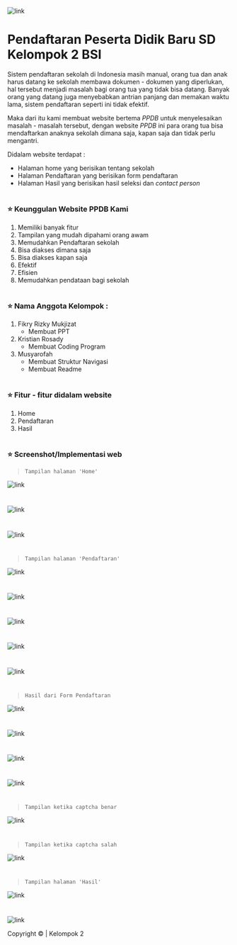 ![link](sekolahdasar.png)

[//]: # (Nama project)
# Pendaftaran Peserta Didik Baru SD Kelompok 2 BSI 

[//]: # (Tema dan penjelasan project)
Sistem pendaftaran sekolah di Indonesia masih manual, orang tua dan anak harus datang ke sekolah membawa dokumen - dokumen yang diperlukan, hal tersebut menjadi masalah bagi orang tua yang tidak bisa datang. Banyak orang yang datang juga menyebabkan antrian panjang dan memakan waktu lama, sistem pendaftaran seperti ini tidak efektif.

Maka dari itu kami membuat website bertema *PPDB* untuk menyelesaikan masalah - masalah tersebut, dengan website *PPDB* ini para orang tua bisa mendaftarkan anaknya sekolah dimana saja, kapan saja dan tidak perlu mengantri.

Didalam website terdapat :
+ Halaman home yang berisikan tentang sekolah
+ Halaman Pendaftaran yang berisikan form pendaftaran
+ Halaman Hasil yang berisikan hasil seleksi dan *contact person*

#

### ⭐️ Keunggulan Website PPDB Kami
1. Memiliki banyak fitur
2. Tampilan yang mudah dipahami orang awam
3. Memudahkan Pendaftaran sekolah
4. Bisa diakses dimana saja
5. Bisa diakses kapan saja
6. Efektif
7. Efisien
8. Memudahkan pendataan bagi sekolah
#


### ⭐️ Nama Anggota Kelompok :

1. Fikry Rizky Mukjizat
    - Membuat PPT
2. Kristian Rosady
    - Membuat Coding Program
3. Musyarofah
    - Membuat Struktur Navigasi
    - Membuat Readme
#

### ⭐️ Fitur - fitur didalam website
1. Home
2. Pendaftaran
3. Hasil
#

### ⭐️ Screenshot/Implementasi web
> `Tampilan halaman 'Home'`

![link](images/nmr1.JPG)
#
![link](images/nmr2.JPG)
#
![link](images/nmr3.JPG)
#
> `Tampilan halaman 'Pendaftaran'`

![link](images/nmr4.JPG)
#
![link](images/nmr5.JPG)
#
![link](images/nmr6.JPG)
#
![link](images/nmr7.JPG)
#
![link](images/nmr8.JPG)
#
> `Hasil dari Form Pendaftaran`

![link](images/nmr9.JPG)
#
![link](images/nmr10.JPG)
#
![link](images/nmr11.JPG)
#
![link](images/nmr12.JPG)
#
> `Tampilan ketika captcha benar `

![link](images/nmr13.JPG)
#

> `Tampilan ketika captcha salah `

![link](images/nmr16.JPG)
#
> `Tampilan halaman 'Hasil' `

![link](images/nmr14.JPG)
#
![link](images/nmr15.JPG)

Copyright &copy; | Kelompok 2
#